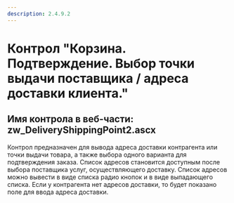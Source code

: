 ```yaml
---
description: 2.4.9.2
---
```


# Контрол "Корзина. Подтверждение. Выбор точки выдачи поставщика / адреса доставки клиента."

## Имя контрола в веб-части: zw\_DeliveryShippingPoint2.ascx

Контрол предназначен для вывода адреса доставки контрагента или точки выдачи товара, а также выбора одного варианта для подтверждения заказа. Список адресов становится доступным после выбора поставщика услуг, осуществляющего доставку. Список адресов можно вывести в виде списка радио кнопок и в виде выпадающего списка. Если у контрагента нет адресов доставки, то будет показано поле для ввода адреса доставки.

